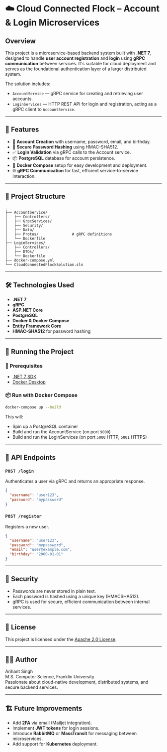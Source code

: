 # ☁️ Cloud Connected Flock – Account & Login Microservices

## Overview

This project is a microservice-based backend system built with **.NET 7**, designed to handle **user account registration** and **login** using **gRPC communication** between services. It's suitable for cloud deployment and serves as the foundational authentication layer of a larger distributed system.

The solution includes:

- `AccountService` — gRPC service for creating and retrieving user accounts.
- `LoginServices` — HTTP REST API for login and registration, acting as a gRPC client to `AccountService`.

---

## 🚀 Features

- 🔐 **Account Creation** with username, password, email, and birthday.
- 🔑 **Secure Password Hashing** using HMAC-SHA512.
- ✅ **Login Validation** via gRPC calls to the Account service.
- 📦 **PostgreSQL** database for account persistence.
- 🐳 **Docker Compose** setup for easy development and deployment.
- 🌐 **gRPC Communication** for fast, efficient service-to-service interaction.

---

## 📁 Project Structure

```plaintext
.
├── AccountService/
│   ├── Controllers/
│   ├── GrpcServices/
│   ├── Security/
│   ├── Data/
│   ├── Protos/               # gRPC definitions
│   └── Dockerfile
├── LoginServices/
│   ├── Controllers/
│   ├── DTOs/
│   └── Dockerfile
├── docker-compose.yml
└── CloudConnectedFlockSolution.sln
```

---

## 🛠️ Technologies Used

- **.NET 7**
- **gRPC**
- **ASP.NET Core**
- **PostgreSQL**
- **Docker & Docker Compose**
- **Entity Framework Core**
- **HMAC-SHA512** for password hashing

---

## 🧪 Running the Project

### 🔧 Prerequisites

- [.NET 7 SDK](https://dotnet.microsoft.com/download)
- [Docker Desktop](https://www.docker.com/products/docker-desktop)

### 📦 Run with Docker Compose

```bash
docker-compose up --build
```

This will:
- Spin up a PostgreSQL container
- Build and run the AccountService (on port `9000`)
- Build and run the LoginServices (on port `5000` HTTP, `5001` HTTPS)

---

## 🎯 API Endpoints

### `POST /login`
Authenticates a user via gRPC and returns an appropriate response.

```json
{
  "username": "user123",
  "password": "mypassword"
}
```

### `POST /register`
Registers a new user.

```json
{
  "username": "user123",
  "password": "mypassword",
  "email": "user@example.com",
  "birthday": "2000-01-01"
}
```

---

## 🔐 Security

- Passwords are never stored in plain text.
- Each password is hashed using a unique key (HMACSHA512).
- gRPC is used for secure, efficient communication between internal services.

---

## 📄 License

This project is licensed under the [Apache 2.0 License](License).

---

## 👨‍💻 Author

Arihant Singh  
M.S. Computer Science, Franklin University  
Passionate about cloud-native development, distributed systems, and secure backend services.

---

## 🏗️ Future Improvements

- Add **2FA** via email (Mailjet integration).
- Implement **JWT tokens** for login sessions.
- Introduce **RabbitMQ** or **MassTransit** for messaging between microservices.
- Add support for **Kubernetes** deployment.
